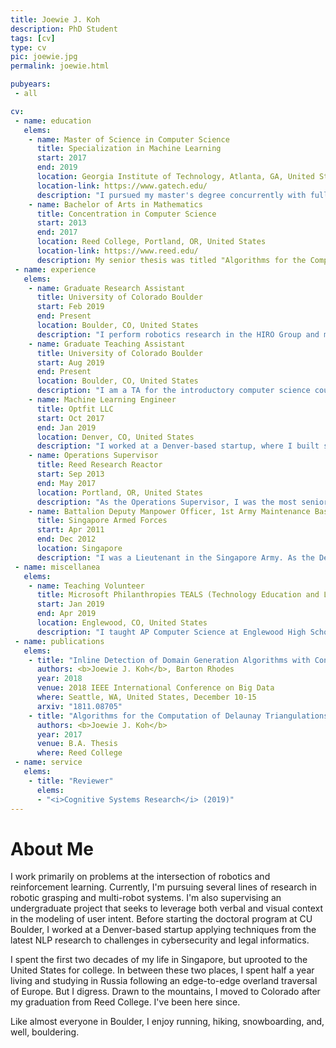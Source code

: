 ```yaml
---
title: Joewie J. Koh
description: PhD Student
tags: [cv]
type: cv
pic: joewie.jpg
permalink: joewie.html

pubyears:
 - all

cv:
 - name: education
   elems:
    - name: Master of Science in Computer Science
      title: Specialization in Machine Learning
      start: 2017
      end: 2019
      location: Georgia Institute of Technology, Atlanta, GA, United States
      location-link: https://www.gatech.edu/
      description: "I pursued my master's degree concurrently with full-time employment. I also satisfied the requirements for the specialization in interactive intelligence."
    - name: Bachelor of Arts in Mathematics
      title: Concentration in Computer Science
      start: 2013
      end: 2017
      location: Reed College, Portland, OR, United States
      location-link: https://www.reed.edu/
      description: My senior thesis was titled "Algorithms for the Computation of Delaunay Triangulations", advised by Jim Fix. Somehow or other, I found myself completing all the required coursework for the physics major as well.
 - name: experience
   elems:
    - name: Graduate Research Assistant
      title: University of Colorado Boulder
      start: Feb 2019
      end: Present
      location: Boulder, CO, United States
      description: "I perform robotics research in the HIRO Group and mentor a few of the undergraduate students in the group."
    - name: Graduate Teaching Assistant
      title: University of Colorado Boulder
      start: Aug 2019
      end: Present
      location: Boulder, CO, United States
      description: "I am a TA for the introductory computer science course at CU Boulder. I grade assignments and teach weekly recitations for a class of 48 students, in addition to holding weekly office hours."
    - name: Machine Learning Engineer
      title: Optfit LLC
      start: Oct 2017
      end: Jan 2019
      location: Denver, CO, United States
      description: "I worked at a Denver-based startup, where I built scalable machine learning solutions leveraging cloud computing for problems in cybersecurity and legal informatics. I was also the project lead for NLP engineering, and held a Professional Data Engineer certification from Google Cloud."
    - name: Operations Supervisor
      title: Reed Research Reactor
      start: Sep 2013
      end: May 2017
      location: Portland, OR, United States
      description: "As the Operations Supervisor, I was the most senior supervisor on staff at the research reactor. Before this appointment, I served as the Requalification Supervisor for a year. In this role, I was solely responsible for the facility requalification program which assured continued competence of facility staff in reactor operation. I was licensed as a Reactor Operator and a Senior Reactor Operator by the U.S. Nuclear Regulatory Commission in 2014 and 2015 respectively."
    - name: Battalion Deputy Manpower Officer, 1st Army Maintenance Base
      title: Singapore Armed Forces
      start: Apr 2011
      end: Dec 2012
      location: Singapore
      description: "I was a Lieutenant in the Singapore Army. As the Deputy S1 of my battalion, I assisted the manpower officer in overseeing the manpower and HR matters of the battalion. Prior to this, I attended Officer Cadet School at the SAFTI Military Institute."
 - name: miscellanea
   elems:
    - name: Teaching Volunteer
      title: Microsoft Philanthropies TEALS (Technology Education and Literacy in Schools)
      start: Jan 2019
      end: Apr 2019
      location: Englewood, CO, United States
      description: "I taught AP Computer Science at Englewood High School twice a week."
 - name: publications
   elems:
    - title: "Inline Detection of Domain Generation Algorithms with Context-Sensitive Word Embeddings"
      authors: <b>Joewie J. Koh</b>, Barton Rhodes
      year: 2018
      venue: 2018 IEEE International Conference on Big Data
      where: Seattle, WA, United States, December 10-15
      arxiv: "1811.08705"
    - title: "Algorithms for the Computation of Delaunay Triangulations"
      authors: <b>Joewie J. Koh</b>
      year: 2017
      venue: B.A. Thesis
      where: Reed College
 - name: service
   elems:
    - title: "Reviewer"
      elems:
      - "<i>Cognitive Systems Research</i> (2019)"
---
```


# About Me

I work primarily on problems at the intersection of robotics and reinforcement learning. Currently, I'm pursuing several lines of research in robotic grasping and multi-robot systems. I'm also supervising an undergraduate project that seeks to leverage both verbal and visual context in the modeling of user intent. Before starting the doctoral program at CU Boulder, I worked at a Denver-based startup applying techniques from the latest NLP research to challenges in cybersecurity and legal informatics.

I spent the first two decades of my life in Singapore, but uprooted to the United States for college. In between these two places, I spent half a year living and studying in Russia following an edge-to-edge overland traversal of Europe. But I digress. Drawn to the mountains, I moved to Colorado after my graduation from Reed College. I've been here since.

Like almost everyone in Boulder, I enjoy running, hiking, snowboarding, and, well, bouldering.

